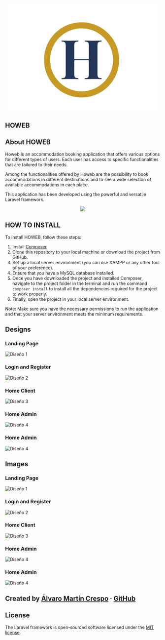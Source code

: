 <p align="center"><img src="public/img/landing/icons/logoSinFondo.png" width="500" alt="Laravel Logo"></p>

## HOWEB

## About HOWEB

Howeb is an accommodation booking application that offers various options for different types of users. Each user has access to specific functionalities that are tailored to their needs.

Among the functionalities offered by Howeb are the possibility to book accommodations in different destinations and to see a wide selection of available accommodations in each place. 

This application has been developed using the powerful and versatile Laravel framework.
<p align="center"><img src="https://upload.wikimedia.org/wikipedia/commons/thumb/9/9a/Laravel.svg/985px-Laravel.svg.png" width="30%"/></p>

## HOW TO INSTALL

To install HOWEB, follow these steps:

1. Install [Composer](https://getcomposer.org/)
2. Clone this repository to your local machine or download the project from GitHub.
3. Set up a local server environment (you can use XAMPP or any other tool of your preference).
4. Ensure that you have a MySQL database installed.
5. Once you have downloaded the project and installed Composer, navigate to the project folder in the terminal and run the command `composer install` to install all the dependencies required for the project to work properly.
6. Finally, open the project in your local server environment.

Note: Make sure you have the necessary permissions to run the application and that your server environment meets the minimum requirements.


## Designs


### Landing Page

![Diseño 1](https://example.com/designs/design1.png)


### Login and Register

![Diseño 2](https://example.com/designs/design2.png)


### Home Client

![Diseño 3](https://example.com/designs/design3.png)


### Home Admin

![Diseño 4](https://example.com/designs/design4.png)


### Home Admin

![Diseño 4](https://example.com/designs/design4.png)



## Images

### Landing Page

![Diseño 1](https://example.com/designs/design1.png)


### Login and Register

![Diseño 2](https://example.com/designs/design2.png)


### Home Client

![Diseño 3](https://example.com/designs/design3.png)


### Home Admin

![Diseño 4](https://example.com/designs/design4.png)


### Home Admin

![Diseño 4](https://example.com/designs/design4.png)

## Created by [Álvaro Martín Crespo](https://www.linkedin.com/in/%C3%A1lvaro-mart%C3%ADn-crespo-bb9aa5246/?originalSubdomain=es) · [GitHub](https://github.com/AlvaroMartinCrespo)


## License

The Laravel framework is open-sourced software licensed under the [MIT license](https://opensource.org/licenses/MIT).
